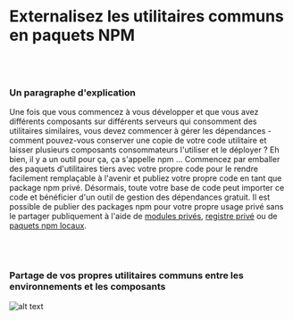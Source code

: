 # Externalisez les utilitaires communs en paquets NPM

<br/><br/>

### Un paragraphe d'explication

Une fois que vous commencez à vous développer et que vous avez différents composants sur différents serveurs qui consomment des utilitaires similaires, vous devez commencer à gérer les dépendances - comment pouvez-vous conserver une copie de votre code utilitaire et laisser plusieurs composants consommateurs l'utiliser et le déployer ? Eh bien, il y a un outil pour ça, ça s'appelle npm ... Commencez par emballer des paquets d'utilitaires tiers avec votre propre code pour le rendre facilement remplaçable à l'avenir et publiez votre propre code en tant que package npm privé. Désormais, toute votre base de code peut importer ce code et bénéficier d'un outil de gestion des dépendances gratuit. Il est possible de publier des packages npm pour votre propre usage privé sans le partager publiquement à l'aide de [modules privés](https://docs.npmjs.com/private-modules/intro), [registre privé](https://npme.npmjs.com/docs/tutorials/npm-enterprise-with-nexus.html) ou de [paquets npm locaux](https://medium.com/@arnaudrinquin/build-modular-application-with-npm-local-modules-dfc5ff047bcc).

<br/><br/>

### Partage de vos propres utilitaires communs entre les environnements et les composants

![alt text](/assets/images/Privatenpm.png "Solution d'organisation par composants")
